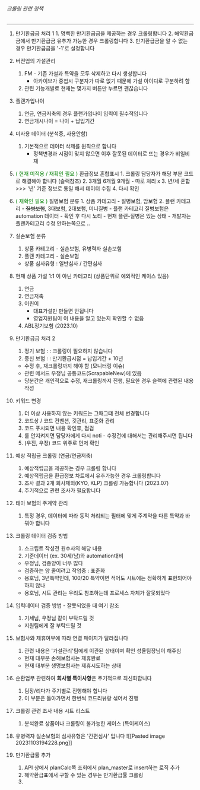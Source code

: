 ###### 크롤링 관련 정책
---


01.  만기환급금 처리 1
	1. 명백한 만기환급금을 제공하는 경우 크롤링합니다
	2. 해약환급금에서 만기환급금 유추가 가능한 경우 크롤링합니다
	3. 만기환급금을 알 수 없는 경우 만기환급금을 '-1'로 설정합니다


02. 버전업의 가설관리
	1. FM - 기존 가설과 특약을 모두 삭제하고 다시 생성합니다 
		- 아카이브가 중첩시 구분자가 따로 없기 때문에 가설 아이디로 구분하려 함
	2. 관련 기능개발로 현재는 몇가지 버튼만 누르면 괜찮습니다


03. 플랜가입나이
	1. 연금, 연금저축의 경우 플랜가입나이 입력이 필수적입니다 
	2. 연금개시나이 = 나이 + 납입기간 


04. 미사용 데이터 (분석중, 사용안함)
	1. 기본적으로 데이터 삭제를 원칙으로 합니다
		- 정책변경과 시점이 맞지 않으면 이후 잘못된 데이터로 뜨는 경우가 비일비재


05.  <span style="color:green">( 현재 미적용 / 재확인 필요 )</span> 환급정보 혼합표시
	1. 크롤링 담당자가 해당 부분 코드로 해결해야 합니다 (슬랙참조)
	2. 3개월 6개월 9개월 - 따로 처리 x
	3. 년/세 혼합 >>> '년' 기준 정보로 통일 해서 데이터 수집
	4. 다시 확인


06.  <span style="color:green">( 재확인 필요 )</span> 질병보험 분류 
	1. 상품 카테고리 - 질병보험, 암보험
	2. 플랜 카테고리 - ~~질병보험~~, 3대보험, 2대보험, 미니질병 
	- 플랜 카테고리 질병보험은 automation 데이터 
	- 확인 후 다시 노티 
	- 현재 플랜-질병은 있는 상태 
	- 개발자는 플랜카테고리 수정 안하는쪽으로 ..


07. 실손보험 분류
	1. 상품 카테고리 - 실손보험, 유병력자 실손보험
	2. 플랜 카테고리 - 실손보험
	- 상품 심사유형 : 일반심사 / 간편심사


08. 현재 상품 가설 1:1 이 아닌 카테고리 (상품단위로 예외적인 케이스 있음)
	1. 연금 
	2. 연금저축 
	3. 어린이 
		- 대표가설만 만들면 안됩니다 
		- 영업지원팀이 이 내용을 알고 있는지 확인할 수 없음
	1. ABL정기보험 (2023.10)


09. 만기환급금 처리 2
	1. 정기 보험 : : 크롤링이 필요하지 않습니다 
	2. 종신 보험 : : 만기환급시점 = 납입기간 + 10년
	 - 수정 후, 재크롤링까지 해야 함 (모니터링 이슈)
	 - 관련 메서드 우정님 공통코드(ScrapableNew)에 있음
	 - 당분간은 개인적으로 수정, 재크롤링까지 진행, 필요한 경우 슬랙에 관련된 내용 작성


10. 키워드 변경 
	1. 더 이상 사용하지 않는 키워드는 그때그떄 전체 변경합니다
	3. 코드상 / 코드 컨벤션, 깃관리, 표준화 관리
	4. 코드 푸시되면 내용 확인후, 점검 
	5. 룰 안지켜지면 담당자에게 다시 noti - 수정건에 대해서는 관리해주시면 됩니다
	6. (우진, 우정) 코드 위주로 먼저 확인


11. 예상 적립금 크롤링 (연금/연금저축) 
	1. 예상적립금을 제공하는 경우 크롤링 합니다 
	2. 예상적립금을 환급정보 차트에서 유추가능한 경우 크롤링합니다 
	3. 조사 결과 2개 회사제외(KYO, KLP) 크롤링 가능합니다 (2023.07)  
	4. 주기적으로 관련 조사가 필요합니다 


12. 태아 보험의 주계약 관리
	1. 특정 경우, 데이터에 따라 동적 처리되는 필터에 맞게 주계약을 다른 특약과 바꿔야 합니다 


13. 크롤링 데이터 검증 방법 
	1. 스크립트 작성전 원수사의 해당 내용 
	2. 기준데이터 (ex. 30세/남)와 automation대비 
	- 우정님, 검증양이 너무 많다 
	- 검증하는 양 줄이려고 작업중 : 표준화 
	- 용호님, 3년특약인데, 100/20 특약이면 적어도 시트에는 정확하게 표현되어야 하지 않나 
	- 용호님, 시트 관리는 우리도 참조하는데 프로세스 자체가 잘못되었다 


14. 입력데이터 검증 방법 - 잘못되었을 때 여기 참조
	1. 기세님, 우정님 같이 부탁드릴 것
	- 지원팀에게 잘 부탁드릴 것


15. 보험사와 제휴여부에 따라 연결 페이지가 달라집니다
	1. 관련 내용은 '가설관리'팀에게 이관된 상태이며 확인 성율팀장님이 해주심
	- 현재 대부분 손해보험사는 제휴완료
	- 현재 대부분 생명보험사는 제휴시도하는 상태


16. 순환업무 관련하여 **회사별 특이사항**은 주기적으로 최신화합니다
	1. 팀장/리다가 주기별로 진행해야 합니다
	2. 이 부분은 돌아가면서 한번씩 코드리뷰랑 섞어서 진행


17. 크롤링 관련 조사 내용 시트 리스트
	1. 분석완료 상품이나 크롤링이 불가능한 케이스 (특이케이스)


18. 유병력자 실손보험의 심사유형은 '간편심사' 입니다
	![[Pasted image 20231103194228.png]]

19. 만기환급률 추가
	1. API 상에서 planCalc쪽 조회에서 plan_master로 insert하는 로직 추가
	2. 해약환급표에서 구할 수 있는 경우는 만기환급률 크롤링
	3. 
